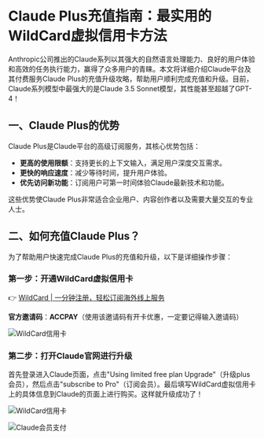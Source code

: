# Claude Plus充值指南：最实用的WildCard虚拟信用卡方法

Anthropic公司推出的Claude系列以其强大的自然语言处理能力、良好的用户体验和高效的任务执行能力，赢得了众多用户的青睐。本文将详细介绍Claude平台及其付费服务Claude Plus的充值升级攻略，帮助用户顺利完成充值和升级。目前，Claude系列模型中最强大的是Claude 3.5 Sonnet模型，其性能甚至超越了GPT-4！

## 一、Claude Plus的优势

Claude Plus是Claude平台的高级订阅服务，其核心优势包括：

- **更高的使用限额**：支持更长的上下文输入，满足用户深度交互需求。
- **更快的响应速度**：减少等待时间，提升用户体验。
- **优先访问新功能**：订阅用户可第一时间体验Claude最新技术和功能。

这些优势使Claude Plus非常适合企业用户、内容创作者以及需要大量交互的专业人士。

## 二、如何充值Claude Plus？

为了帮助用户快速完成Claude Plus的充值和升级，以下是详细操作步骤：

### 第一步：开通WildCard虚拟信用卡

👉 [WildCard | 一分钟注册，轻松订阅海外线上服务](https://bbtdd.com/WildCard)

**官方邀请码**：**ACCPAY**（使用该邀请码有开卡优惠，一定要记得输入邀请码）

![WildCard信用卡](https://bbtdd.com/img/7523135810249.webp)

### 第二步：打开Claude官网进行升级

首先登录进入Claude页面，点击"Using limited free plan Upgrade"（升级plus会员），然后点击"subscribe to Pro"（订阅会员）。最后填写WildCard虚拟信用卡上的具体信息到Claude的页面上进行购买。这样就升级成功了！

![WildCard信用卡](https://bbtdd.com/img/5694375946721907.webp)

![Claude会员支付](https://bbtdd.com/img/07107307.webp)
